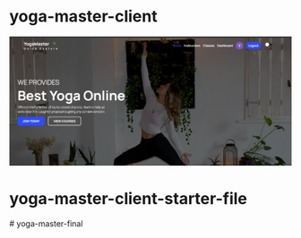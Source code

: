 # yoga-master-client
![](/src/assets/github-cover.png)
# yoga-master-client-starter-file
#   y o g a - m a s t e r - f i n a l 
 
 